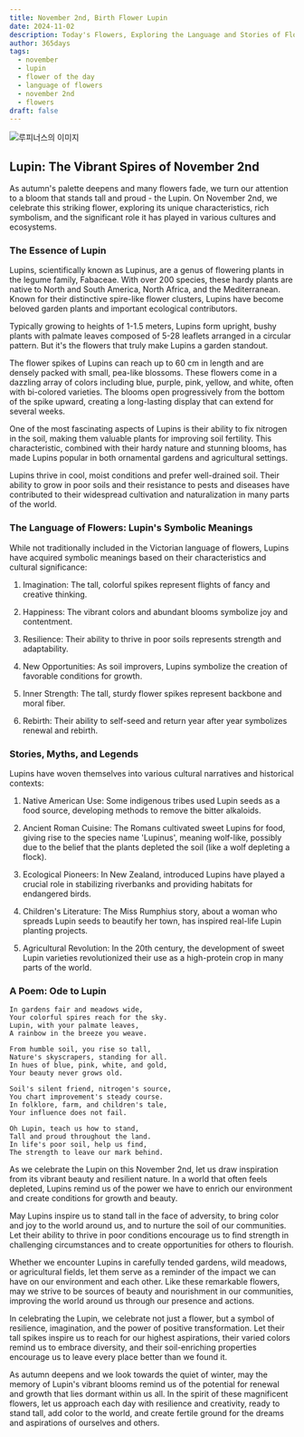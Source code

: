 ```yaml
---
title: November 2nd, Birth Flower Lupin
date: 2024-11-02
description: Today's Flowers, Exploring the Language and Stories of Flowers Lupin
author: 365days
tags:
  - november
  - lupin
  - flower of the day
  - language of flowers
  - november 2nd
  - flowers
draft: false
---
```



![루피너스의 이미지](https://cdn.pixabay.com/photo/2019/10/29/08/38/grass-4586431_1280.jpg#center)

## Lupin: The Vibrant Spires of November 2nd

As autumn's palette deepens and many flowers fade, we turn our attention to a bloom that stands tall and proud - the Lupin. On November 2nd, we celebrate this striking flower, exploring its unique characteristics, rich symbolism, and the significant role it has played in various cultures and ecosystems.

### The Essence of Lupin

Lupins, scientifically known as Lupinus, are a genus of flowering plants in the legume family, Fabaceae. With over 200 species, these hardy plants are native to North and South America, North Africa, and the Mediterranean. Known for their distinctive spire-like flower clusters, Lupins have become beloved garden plants and important ecological contributors.

Typically growing to heights of 1-1.5 meters, Lupins form upright, bushy plants with palmate leaves composed of 5-28 leaflets arranged in a circular pattern. But it's the flowers that truly make Lupins a garden standout.

The flower spikes of Lupins can reach up to 60 cm in length and are densely packed with small, pea-like blossoms. These flowers come in a dazzling array of colors including blue, purple, pink, yellow, and white, often with bi-colored varieties. The blooms open progressively from the bottom of the spike upward, creating a long-lasting display that can extend for several weeks.

One of the most fascinating aspects of Lupins is their ability to fix nitrogen in the soil, making them valuable plants for improving soil fertility. This characteristic, combined with their hardy nature and stunning blooms, has made Lupins popular in both ornamental gardens and agricultural settings.

Lupins thrive in cool, moist conditions and prefer well-drained soil. Their ability to grow in poor soils and their resistance to pests and diseases have contributed to their widespread cultivation and naturalization in many parts of the world.

### The Language of Flowers: Lupin's Symbolic Meanings

While not traditionally included in the Victorian language of flowers, Lupins have acquired symbolic meanings based on their characteristics and cultural significance:

1. Imagination: The tall, colorful spikes represent flights of fancy and creative thinking.

2. Happiness: The vibrant colors and abundant blooms symbolize joy and contentment.

3. Resilience: Their ability to thrive in poor soils represents strength and adaptability.

4. New Opportunities: As soil improvers, Lupins symbolize the creation of favorable conditions for growth.

5. Inner Strength: The tall, sturdy flower spikes represent backbone and moral fiber.

6. Rebirth: Their ability to self-seed and return year after year symbolizes renewal and rebirth.

### Stories, Myths, and Legends

Lupins have woven themselves into various cultural narratives and historical contexts:

1. Native American Use: Some indigenous tribes used Lupin seeds as a food source, developing methods to remove the bitter alkaloids.

2. Ancient Roman Cuisine: The Romans cultivated sweet Lupins for food, giving rise to the species name 'Lupinus', meaning wolf-like, possibly due to the belief that the plants depleted the soil (like a wolf depleting a flock).

3. Ecological Pioneers: In New Zealand, introduced Lupins have played a crucial role in stabilizing riverbanks and providing habitats for endangered birds.

4. Children's Literature: The Miss Rumphius story, about a woman who spreads Lupin seeds to beautify her town, has inspired real-life Lupin planting projects.

5. Agricultural Revolution: In the 20th century, the development of sweet Lupin varieties revolutionized their use as a high-protein crop in many parts of the world.

### A Poem: Ode to Lupin

	In gardens fair and meadows wide,
	Your colorful spires reach for the sky.
	Lupin, with your palmate leaves,
	A rainbow in the breeze you weave.
	
	From humble soil, you rise so tall,
	Nature's skyscrapers, standing for all.
	In hues of blue, pink, white, and gold,
	Your beauty never grows old.
	
	Soil's silent friend, nitrogen's source,
	You chart improvement's steady course.
	In folklore, farm, and children's tale,
	Your influence does not fail.
	
	Oh Lupin, teach us how to stand,
	Tall and proud throughout the land.
	In life's poor soil, help us find,
	The strength to leave our mark behind.

As we celebrate the Lupin on this November 2nd, let us draw inspiration from its vibrant beauty and resilient nature. In a world that often feels depleted, Lupins remind us of the power we have to enrich our environment and create conditions for growth and beauty.

May Lupins inspire us to stand tall in the face of adversity, to bring color and joy to the world around us, and to nurture the soil of our communities. Let their ability to thrive in poor conditions encourage us to find strength in challenging circumstances and to create opportunities for others to flourish.

Whether we encounter Lupins in carefully tended gardens, wild meadows, or agricultural fields, let them serve as a reminder of the impact we can have on our environment and each other. Like these remarkable flowers, may we strive to be sources of beauty and nourishment in our communities, improving the world around us through our presence and actions.

In celebrating the Lupin, we celebrate not just a flower, but a symbol of resilience, imagination, and the power of positive transformation. Let their tall spikes inspire us to reach for our highest aspirations, their varied colors remind us to embrace diversity, and their soil-enriching properties encourage us to leave every place better than we found it.

As autumn deepens and we look towards the quiet of winter, may the memory of Lupin's vibrant blooms remind us of the potential for renewal and growth that lies dormant within us all. In the spirit of these magnificent flowers, let us approach each day with resilience and creativity, ready to stand tall, add color to the world, and create fertile ground for the dreams and aspirations of ourselves and others.